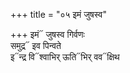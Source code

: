 +++
title = "०५ इमं जुषस्व"

+++
इमं᳓ जुषस्व गिर्वणः  
समुद्र᳓ इव पिन्वते  
इ᳓न्द्र वि᳓श्वाभिर् ऊति᳓भिर् वव᳓क्षिथ